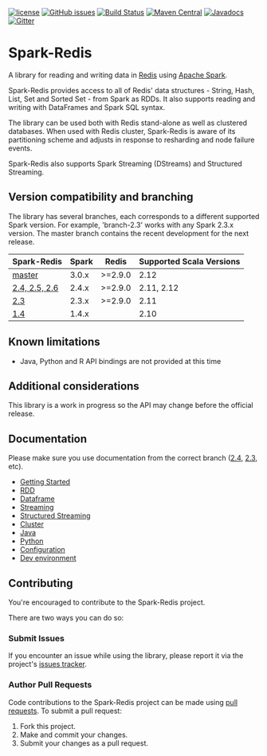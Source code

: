 [![license](https://img.shields.io/github/license/RedisLabs/spark-redis.svg)](https://github.com/RedisLabs/spark-redis)
[![GitHub issues](https://img.shields.io/github/release/RedisLabs/spark-redis.svg)](https://github.com/RedisLabs/spark-redis/releases/latest)
[![Build Status](https://travis-ci.org/RedisLabs/spark-redis.svg)](https://travis-ci.org/RedisLabs/spark-redis)
[![Maven Central](https://maven-badges.herokuapp.com/maven-central/com.redislabs/spark-redis_2.11/badge.svg)](https://maven-badges.herokuapp.com/maven-central/com.redislabs/spark-redis_2.11)
[![Javadocs](https://www.javadoc.io/badge/com.redislabs/spark-redis_2.11.svg)](https://www.javadoc.io/doc/com.redislabs/spark-redis_2.11)
[![Gitter](https://badges.gitter.im/RedisLabs/spark-redis.svg)](https://gitter.im/RedisLabs/spark-redis?utm_source=badge&utm_medium=badge&utm_campaign=pr-badge)
<!--[![Codecov](https://codecov.io/gh/RedisLabs/spark-redis/branch/master/graph/badge.svg)](https://codecov.io/gh/RedisLabs/spark-redis)-->

# Spark-Redis
A library for reading and writing data in [Redis](http://redis.io) using [Apache Spark](http://spark.apache.org/).

Spark-Redis provides access to all of Redis' data structures - String, Hash, List, Set and Sorted Set - from Spark as RDDs. It also supports reading and writing with DataFrames and Spark SQL syntax.

The library can be used both with Redis stand-alone as well as clustered databases. When used with Redis cluster, Spark-Redis is aware of its partitioning scheme and adjusts in response to resharding and node failure events.

Spark-Redis also supports Spark Streaming (DStreams) and Structured Streaming.

## Version compatibility and branching

The library has several branches, each corresponds to a different supported Spark version. For example, 'branch-2.3' works with any Spark 2.3.x version.
The master branch contains the recent development for the next release.

| Spark-Redis                                                     | Spark         | Redis            | Supported Scala Versions | 
| ----------------------------------------------------------------| ------------- | ---------------- | ------------------------ |
| [master](https://github.com/RedisLabs/spark-redis/)             | 3.0.x         | >=2.9.0          | 2.12                     | 
| [2.4, 2.5, 2.6](https://github.com/RedisLabs/spark-redis/tree/branch-2.4) | 2.4.x         | >=2.9.0          | 2.11, 2.12               | 
| [2.3](https://github.com/RedisLabs/spark-redis/tree/branch-2.3) | 2.3.x         | >=2.9.0          | 2.11                     | 
| [1.4](https://github.com/RedisLabs/spark-redis/tree/branch-1.4) | 1.4.x         |                  | 2.10                     | 


## Known limitations

* Java, Python and R API bindings are not provided at this time

## Additional considerations
This library is a work in progress so the API may change before the official release.

## Documentation

Please make sure you use documentation from the correct branch ([2.4](https://github.com/RedisLabs/spark-redis/tree/branch-2.4#documentation), [2.3](https://github.com/RedisLabs/spark-redis/tree/branch-2.3#documentation), etc). 

  - [Getting Started](doc/getting-started.md)
  - [RDD](doc/rdd.md)
  - [Dataframe](doc/dataframe.md)
  - [Streaming](doc/streaming.md)
  - [Structured Streaming](doc/structured-streaming.md)
  - [Cluster](doc/cluster.md)
  - [Java](doc/java.md)
  - [Python](doc/python.md)
  - [Configuration](doc/configuration.md)
  - [Dev environment](doc/dev.md)

## Contributing

You're encouraged to contribute to the Spark-Redis project. 

There are two ways you can do so:

### Submit Issues

If you encounter an issue while using the library, please report it via the project's [issues tracker](https://github.com/RedisLabs/spark-redis/issues).

### Author Pull Requests

Code contributions to the Spark-Redis project can be made using [pull requests](https://github.com/RedisLabs/spark-redis/pulls). To submit a pull request:

 1. Fork this project.
 2. Make and commit your changes.
 3. Submit your changes as a pull request.
